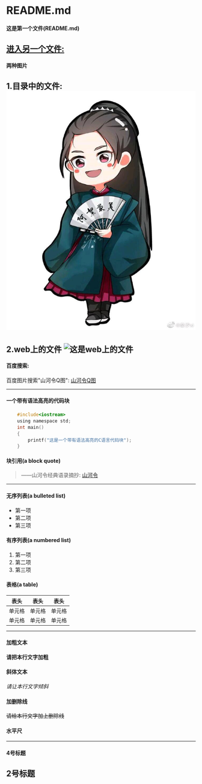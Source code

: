 # README.md

#### 这是第一个文件(README.md)
[进入另一个文件:](./SECOND.md)
----
#### 两种图片

 1.目录中的文件:
 ![ ](./0001.jpg "这是目录中的文件")
----
2.web上的文件
 ![](https://inews.gtimg.com/newsapp_bt/0/13272188856/1000 "这是web上的文件")
----
#### 百度搜索:
百度图片搜索"山河令Q图": [山河令Q图](https://image.baidu.com/search/index?tn=baiduimage&ct=201326592&lm=-1&cl=2&ie=gb18030&word=%C9%BD%BA%D3%C1%EEq%B0%E6&fr=ala&ala=2&alatpl=sp&pos=0)  


----------
#### 一个带有语法高亮的代码块
```c
    #include<iostream>
    using namespace std;
    int main()
    {
        printf("这是一个带有语法高亮的C语言代码块");
    }
```

#### 块引用(a block quote)
   >——山河令经典语录摘抄:   [山河令](https://new.qq.com/omn/20210318/20210318A01PIS00.html)

----------

#### 无序列表(a bulleted list)
* 第一项
* 第二项
* 第三项

#### 有序列表(a numbered list)
1. 第一项
2. 第二项
3. 第三项

#### 表格(a table)

| 表头   | 表头   | 表头   |
| ------ | ------ | ------ |
| 单元格 | 单元格 | 单元格 |
| 单元格 | 单元格 | 单元格 |

----------

#### 加粗文本
__请把本行文字加粗__

#### 斜体文本
_请让本行文字倾斜_

#### 加删除线     
<del>请给本行文字加上删除线</del>
 

 
#### 水平尺
----------
#### 4号标题
## 2号标题

